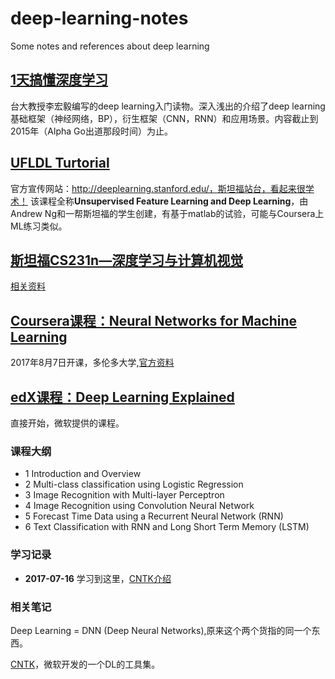 # deep-learning-notes
Some notes and references about deep learning


## [1天搞懂深度学习](references/1天搞懂深度学习.pdf)
台大教授李宏毅编写的deep learning入门读物。深入浅出的介绍了deep learning基础框架（神经网络，BP），衍生框架（CNN，RNN）和应用场景。内容截止到2015年（Alpha Go出道那段时间）为止。


## [UFLDL Turtorial](http://deeplearning.stanford.edu/tutorial/)
官方宣传网站：http://deeplearning.stanford.edu/，斯坦福站台，看起来很学术！
该课程全称**Unsupervised Feature Learning and Deep Learning**，由Andrew Ng和一帮斯坦福的学生创建，有基于matlab的试验，可能与Coursera上ML练习类似。


## [斯坦福CS231n—深度学习与计算机视觉](http://study.163.com/course/courseMain.htm?courseId=1003223001)

[相关资料](http://cs231n.github.io/)




## [Coursera课程：Neural Networks for Machine Learning](https://www.coursera.org/learn/neural-networks/home/info)

2017年8月7日开课，多伦多大学,[官方资料](http://www.cs.toronto.edu/~hinton/nntut.html)

## [edX课程：Deep Learning Explained](https://www.edx.org/course/deep-learning-explained-microsoft-dat236x)
直接开始，微软提供的课程。

### 课程大纲

* 1	Introduction and Overview	 
* 2	Multi-class classification using Logistic Regression
* 3	Image Recognition with Multi-layer Perceptron
* 4	Image Recognition using Convolution Neural Network	 
* 5	Forecast Time Data using a Recurrent Neural Network (RNN)	 
* 6	Text Classification with RNN and Long Short Term Memory (LSTM)	 

### 学习记录

* **2017-07-16** 学习到这里，[CNTK介绍](https://courses.edx.org/courses/course-v1:Microsoft+DAT236x+2T2017/courseware/9c859463158d4160bd7f8463ccd705d0/e9430df82b4341b6918643ed3617cf9d/?child=first)


### 相关笔记

Deep Learning = DNN (Deep Neural Networks),原来这个两个货指的同一个东西。

[CNTK](https://docs.microsoft.com/en-us/cognitive-toolkit/)，微软开发的一个DL的工具集。
